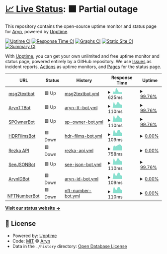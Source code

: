 # [📈 Live Status](https://arynyklas.github.io/uptime): <!--live status--> **🟧 Partial outage**

This repository contains the open-source uptime monitor and status page for [Aryn](https://arynyklas.github.io/uptime), powered by [Upptime](https://github.com/upptime/upptime).

[![Uptime CI](https://github.com/arynyklas/uptime/workflows/Uptime%20CI/badge.svg)](https://github.com/arynyklas/uptime/actions?query=workflow%3A%22Uptime+CI%22)
[![Response Time CI](https://github.com/arynyklas/uptime/workflows/Response%20Time%20CI/badge.svg)](https://github.com/arynyklas/uptime/actions?query=workflow%3A%22Response+Time+CI%22)
[![Graphs CI](https://github.com/arynyklas/uptime/workflows/Graphs%20CI/badge.svg)](https://github.com/arynyklas/uptime/actions?query=workflow%3A%22Graphs+CI%22)
[![Static Site CI](https://github.com/arynyklas/uptime/workflows/Static%20Site%20CI/badge.svg)](https://github.com/arynyklas/uptime/actions?query=workflow%3A%22Static+Site+CI%22)
[![Summary CI](https://github.com/arynyklas/uptime/workflows/Summary%20CI/badge.svg)](https://github.com/arynyklas/uptime/actions?query=workflow%3A%22Summary+CI%22)

With [Upptime](https://upptime.js.org), you can get your own unlimited and free uptime monitor and status page, powered entirely by a GitHub repository. We use [Issues](https://github.com/arynyklas/uptime/issues) as incident reports, [Actions](https://github.com/arynyklas/uptime/actions) as uptime monitors, and [Pages](https://arynyklas.github.io/uptime) for the status page.

<!--start: status pages-->
<!-- This summary is generated by Upptime (https://github.com/upptime/upptime) -->
<!-- Do not edit this manually, your changes will be overwritten -->
<!-- prettier-ignore -->
| URL | Status | History | Response Time | Uptime |
| --- | ------ | ------- | ------------- | ------ |
| <img alt="" src="https://icons.duckduckgo.com/ip3/backend.isbotdown.com.ico" height="13"> [msg2textbot](https://backend.isbotdown.com/bots/msg2textbot) | 🟩 Up | [msg2textbot.yml](https://github.com/arynyklas/uptime/commits/HEAD/history/msg2textbot.yml) | <details><summary><img alt="Response time graph" src="./graphs/msg2textbot/response-time-week.png" height="20"> 625ms</summary><br><a href="https://arynyklas.github.io/uptime/history/msg2textbot"><img alt="Response time 501" src="https://img.shields.io/endpoint?url=https%3A%2F%2Fraw.githubusercontent.com%2Farynyklas%2Fuptime%2FHEAD%2Fapi%2Fmsg2textbot%2Fresponse-time.json"></a><br><a href="https://arynyklas.github.io/uptime/history/msg2textbot"><img alt="24-hour response time 403" src="https://img.shields.io/endpoint?url=https%3A%2F%2Fraw.githubusercontent.com%2Farynyklas%2Fuptime%2FHEAD%2Fapi%2Fmsg2textbot%2Fresponse-time-day.json"></a><br><a href="https://arynyklas.github.io/uptime/history/msg2textbot"><img alt="7-day response time 625" src="https://img.shields.io/endpoint?url=https%3A%2F%2Fraw.githubusercontent.com%2Farynyklas%2Fuptime%2FHEAD%2Fapi%2Fmsg2textbot%2Fresponse-time-week.json"></a><br><a href="https://arynyklas.github.io/uptime/history/msg2textbot"><img alt="30-day response time 570" src="https://img.shields.io/endpoint?url=https%3A%2F%2Fraw.githubusercontent.com%2Farynyklas%2Fuptime%2FHEAD%2Fapi%2Fmsg2textbot%2Fresponse-time-month.json"></a><br><a href="https://arynyklas.github.io/uptime/history/msg2textbot"><img alt="1-year response time 496" src="https://img.shields.io/endpoint?url=https%3A%2F%2Fraw.githubusercontent.com%2Farynyklas%2Fuptime%2FHEAD%2Fapi%2Fmsg2textbot%2Fresponse-time-year.json"></a></details> | <details><summary><a href="https://arynyklas.github.io/uptime/history/msg2textbot">99.76%</a></summary><a href="https://arynyklas.github.io/uptime/history/msg2textbot"><img alt="All-time uptime 98.31%" src="https://img.shields.io/endpoint?url=https%3A%2F%2Fraw.githubusercontent.com%2Farynyklas%2Fuptime%2FHEAD%2Fapi%2Fmsg2textbot%2Fuptime.json"></a><br><a href="https://arynyklas.github.io/uptime/history/msg2textbot"><img alt="24-hour uptime 100.00%" src="https://img.shields.io/endpoint?url=https%3A%2F%2Fraw.githubusercontent.com%2Farynyklas%2Fuptime%2FHEAD%2Fapi%2Fmsg2textbot%2Fuptime-day.json"></a><br><a href="https://arynyklas.github.io/uptime/history/msg2textbot"><img alt="7-day uptime 99.76%" src="https://img.shields.io/endpoint?url=https%3A%2F%2Fraw.githubusercontent.com%2Farynyklas%2Fuptime%2FHEAD%2Fapi%2Fmsg2textbot%2Fuptime-week.json"></a><br><a href="https://arynyklas.github.io/uptime/history/msg2textbot"><img alt="30-day uptime 99.95%" src="https://img.shields.io/endpoint?url=https%3A%2F%2Fraw.githubusercontent.com%2Farynyklas%2Fuptime%2FHEAD%2Fapi%2Fmsg2textbot%2Fuptime-month.json"></a><br><a href="https://arynyklas.github.io/uptime/history/msg2textbot"><img alt="1-year uptime 98.38%" src="https://img.shields.io/endpoint?url=https%3A%2F%2Fraw.githubusercontent.com%2Farynyklas%2Fuptime%2FHEAD%2Fapi%2Fmsg2textbot%2Fuptime-year.json"></a></details>
| <img alt="" src="https://icons.duckduckgo.com/ip3/backend.isbotdown.com.ico" height="13"> [ArynTTBot](https://backend.isbotdown.com/bots/ArynTTBot) | 🟩 Up | [aryn-tt-bot.yml](https://github.com/arynyklas/uptime/commits/HEAD/history/aryn-tt-bot.yml) | <details><summary><img alt="Response time graph" src="./graphs/aryn-tt-bot/response-time-week.png" height="20"> 110ms</summary><br><a href="https://arynyklas.github.io/uptime/history/aryn-tt-bot"><img alt="Response time 118" src="https://img.shields.io/endpoint?url=https%3A%2F%2Fraw.githubusercontent.com%2Farynyklas%2Fuptime%2FHEAD%2Fapi%2Faryn-tt-bot%2Fresponse-time.json"></a><br><a href="https://arynyklas.github.io/uptime/history/aryn-tt-bot"><img alt="24-hour response time 96" src="https://img.shields.io/endpoint?url=https%3A%2F%2Fraw.githubusercontent.com%2Farynyklas%2Fuptime%2FHEAD%2Fapi%2Faryn-tt-bot%2Fresponse-time-day.json"></a><br><a href="https://arynyklas.github.io/uptime/history/aryn-tt-bot"><img alt="7-day response time 110" src="https://img.shields.io/endpoint?url=https%3A%2F%2Fraw.githubusercontent.com%2Farynyklas%2Fuptime%2FHEAD%2Fapi%2Faryn-tt-bot%2Fresponse-time-week.json"></a><br><a href="https://arynyklas.github.io/uptime/history/aryn-tt-bot"><img alt="30-day response time 176" src="https://img.shields.io/endpoint?url=https%3A%2F%2Fraw.githubusercontent.com%2Farynyklas%2Fuptime%2FHEAD%2Fapi%2Faryn-tt-bot%2Fresponse-time-month.json"></a><br><a href="https://arynyklas.github.io/uptime/history/aryn-tt-bot"><img alt="1-year response time 120" src="https://img.shields.io/endpoint?url=https%3A%2F%2Fraw.githubusercontent.com%2Farynyklas%2Fuptime%2FHEAD%2Fapi%2Faryn-tt-bot%2Fresponse-time-year.json"></a></details> | <details><summary><a href="https://arynyklas.github.io/uptime/history/aryn-tt-bot">99.76%</a></summary><a href="https://arynyklas.github.io/uptime/history/aryn-tt-bot"><img alt="All-time uptime 64.53%" src="https://img.shields.io/endpoint?url=https%3A%2F%2Fraw.githubusercontent.com%2Farynyklas%2Fuptime%2FHEAD%2Fapi%2Faryn-tt-bot%2Fuptime.json"></a><br><a href="https://arynyklas.github.io/uptime/history/aryn-tt-bot"><img alt="24-hour uptime 100.00%" src="https://img.shields.io/endpoint?url=https%3A%2F%2Fraw.githubusercontent.com%2Farynyklas%2Fuptime%2FHEAD%2Fapi%2Faryn-tt-bot%2Fuptime-day.json"></a><br><a href="https://arynyklas.github.io/uptime/history/aryn-tt-bot"><img alt="7-day uptime 99.76%" src="https://img.shields.io/endpoint?url=https%3A%2F%2Fraw.githubusercontent.com%2Farynyklas%2Fuptime%2FHEAD%2Fapi%2Faryn-tt-bot%2Fuptime-week.json"></a><br><a href="https://arynyklas.github.io/uptime/history/aryn-tt-bot"><img alt="30-day uptime 99.95%" src="https://img.shields.io/endpoint?url=https%3A%2F%2Fraw.githubusercontent.com%2Farynyklas%2Fuptime%2FHEAD%2Fapi%2Faryn-tt-bot%2Fuptime-month.json"></a><br><a href="https://arynyklas.github.io/uptime/history/aryn-tt-bot"><img alt="1-year uptime 56.14%" src="https://img.shields.io/endpoint?url=https%3A%2F%2Fraw.githubusercontent.com%2Farynyklas%2Fuptime%2FHEAD%2Fapi%2Faryn-tt-bot%2Fuptime-year.json"></a></details>
| <img alt="" src="https://icons.duckduckgo.com/ip3/backend.isbotdown.com.ico" height="13"> [SPOwnerBot](https://backend.isbotdown.com/bots/SPOwnerBot) | 🟩 Up | [sp-owner-bot.yml](https://github.com/arynyklas/uptime/commits/HEAD/history/sp-owner-bot.yml) | <details><summary><img alt="Response time graph" src="./graphs/sp-owner-bot/response-time-week.png" height="20"> 110ms</summary><br><a href="https://arynyklas.github.io/uptime/history/sp-owner-bot"><img alt="Response time 118" src="https://img.shields.io/endpoint?url=https%3A%2F%2Fraw.githubusercontent.com%2Farynyklas%2Fuptime%2FHEAD%2Fapi%2Fsp-owner-bot%2Fresponse-time.json"></a><br><a href="https://arynyklas.github.io/uptime/history/sp-owner-bot"><img alt="24-hour response time 97" src="https://img.shields.io/endpoint?url=https%3A%2F%2Fraw.githubusercontent.com%2Farynyklas%2Fuptime%2FHEAD%2Fapi%2Fsp-owner-bot%2Fresponse-time-day.json"></a><br><a href="https://arynyklas.github.io/uptime/history/sp-owner-bot"><img alt="7-day response time 110" src="https://img.shields.io/endpoint?url=https%3A%2F%2Fraw.githubusercontent.com%2Farynyklas%2Fuptime%2FHEAD%2Fapi%2Fsp-owner-bot%2Fresponse-time-week.json"></a><br><a href="https://arynyklas.github.io/uptime/history/sp-owner-bot"><img alt="30-day response time 135" src="https://img.shields.io/endpoint?url=https%3A%2F%2Fraw.githubusercontent.com%2Farynyklas%2Fuptime%2FHEAD%2Fapi%2Fsp-owner-bot%2Fresponse-time-month.json"></a><br><a href="https://arynyklas.github.io/uptime/history/sp-owner-bot"><img alt="1-year response time 119" src="https://img.shields.io/endpoint?url=https%3A%2F%2Fraw.githubusercontent.com%2Farynyklas%2Fuptime%2FHEAD%2Fapi%2Fsp-owner-bot%2Fresponse-time-year.json"></a></details> | <details><summary><a href="https://arynyklas.github.io/uptime/history/sp-owner-bot">99.76%</a></summary><a href="https://arynyklas.github.io/uptime/history/sp-owner-bot"><img alt="All-time uptime 95.17%" src="https://img.shields.io/endpoint?url=https%3A%2F%2Fraw.githubusercontent.com%2Farynyklas%2Fuptime%2FHEAD%2Fapi%2Fsp-owner-bot%2Fuptime.json"></a><br><a href="https://arynyklas.github.io/uptime/history/sp-owner-bot"><img alt="24-hour uptime 100.00%" src="https://img.shields.io/endpoint?url=https%3A%2F%2Fraw.githubusercontent.com%2Farynyklas%2Fuptime%2FHEAD%2Fapi%2Fsp-owner-bot%2Fuptime-day.json"></a><br><a href="https://arynyklas.github.io/uptime/history/sp-owner-bot"><img alt="7-day uptime 99.76%" src="https://img.shields.io/endpoint?url=https%3A%2F%2Fraw.githubusercontent.com%2Farynyklas%2Fuptime%2FHEAD%2Fapi%2Fsp-owner-bot%2Fuptime-week.json"></a><br><a href="https://arynyklas.github.io/uptime/history/sp-owner-bot"><img alt="30-day uptime 99.95%" src="https://img.shields.io/endpoint?url=https%3A%2F%2Fraw.githubusercontent.com%2Farynyklas%2Fuptime%2FHEAD%2Fapi%2Fsp-owner-bot%2Fuptime-month.json"></a><br><a href="https://arynyklas.github.io/uptime/history/sp-owner-bot"><img alt="1-year uptime 87.60%" src="https://img.shields.io/endpoint?url=https%3A%2F%2Fraw.githubusercontent.com%2Farynyklas%2Fuptime%2FHEAD%2Fapi%2Fsp-owner-bot%2Fuptime-year.json"></a></details>
| <img alt="" src="https://icons.duckduckgo.com/ip3/backend.isbotdown.com.ico" height="13"> [HDRFilmsBot](https://backend.isbotdown.com/bots/HDRFilmsBot) | 🟥 Down | [hdr-films-bot.yml](https://github.com/arynyklas/uptime/commits/HEAD/history/hdr-films-bot.yml) | <details><summary><img alt="Response time graph" src="./graphs/hdr-films-bot/response-time-week.png" height="20"> 109ms</summary><br><a href="https://arynyklas.github.io/uptime/history/hdr-films-bot"><img alt="Response time 118" src="https://img.shields.io/endpoint?url=https%3A%2F%2Fraw.githubusercontent.com%2Farynyklas%2Fuptime%2FHEAD%2Fapi%2Fhdr-films-bot%2Fresponse-time.json"></a><br><a href="https://arynyklas.github.io/uptime/history/hdr-films-bot"><img alt="24-hour response time 97" src="https://img.shields.io/endpoint?url=https%3A%2F%2Fraw.githubusercontent.com%2Farynyklas%2Fuptime%2FHEAD%2Fapi%2Fhdr-films-bot%2Fresponse-time-day.json"></a><br><a href="https://arynyklas.github.io/uptime/history/hdr-films-bot"><img alt="7-day response time 109" src="https://img.shields.io/endpoint?url=https%3A%2F%2Fraw.githubusercontent.com%2Farynyklas%2Fuptime%2FHEAD%2Fapi%2Fhdr-films-bot%2Fresponse-time-week.json"></a><br><a href="https://arynyklas.github.io/uptime/history/hdr-films-bot"><img alt="30-day response time 143" src="https://img.shields.io/endpoint?url=https%3A%2F%2Fraw.githubusercontent.com%2Farynyklas%2Fuptime%2FHEAD%2Fapi%2Fhdr-films-bot%2Fresponse-time-month.json"></a><br><a href="https://arynyklas.github.io/uptime/history/hdr-films-bot"><img alt="1-year response time 119" src="https://img.shields.io/endpoint?url=https%3A%2F%2Fraw.githubusercontent.com%2Farynyklas%2Fuptime%2FHEAD%2Fapi%2Fhdr-films-bot%2Fresponse-time-year.json"></a></details> | <details><summary><a href="https://arynyklas.github.io/uptime/history/hdr-films-bot">0.00%</a></summary><a href="https://arynyklas.github.io/uptime/history/hdr-films-bot"><img alt="All-time uptime 80.88%" src="https://img.shields.io/endpoint?url=https%3A%2F%2Fraw.githubusercontent.com%2Farynyklas%2Fuptime%2FHEAD%2Fapi%2Fhdr-films-bot%2Fuptime.json"></a><br><a href="https://arynyklas.github.io/uptime/history/hdr-films-bot"><img alt="24-hour uptime 0.00%" src="https://img.shields.io/endpoint?url=https%3A%2F%2Fraw.githubusercontent.com%2Farynyklas%2Fuptime%2FHEAD%2Fapi%2Fhdr-films-bot%2Fuptime-day.json"></a><br><a href="https://arynyklas.github.io/uptime/history/hdr-films-bot"><img alt="7-day uptime 0.00%" src="https://img.shields.io/endpoint?url=https%3A%2F%2Fraw.githubusercontent.com%2Farynyklas%2Fuptime%2FHEAD%2Fapi%2Fhdr-films-bot%2Fuptime-week.json"></a><br><a href="https://arynyklas.github.io/uptime/history/hdr-films-bot"><img alt="30-day uptime 0.00%" src="https://img.shields.io/endpoint?url=https%3A%2F%2Fraw.githubusercontent.com%2Farynyklas%2Fuptime%2FHEAD%2Fapi%2Fhdr-films-bot%2Fuptime-month.json"></a><br><a href="https://arynyklas.github.io/uptime/history/hdr-films-bot"><img alt="1-year uptime 60.16%" src="https://img.shields.io/endpoint?url=https%3A%2F%2Fraw.githubusercontent.com%2Farynyklas%2Fuptime%2FHEAD%2Fapi%2Fhdr-films-bot%2Fuptime-year.json"></a></details>
| <img alt="" src="https://icons.duckduckgo.com/ip3/rezka_api.sek.su.ico" height="13"> [Rezka API](https://rezka_api.sek.su/openapi.json) | 🟥 Down | [rezka-api.yml](https://github.com/arynyklas/uptime/commits/HEAD/history/rezka-api.yml) | <details><summary><img alt="Response time graph" src="./graphs/rezka-api/response-time-week.png" height="20"> 758ms</summary><br><a href="https://arynyklas.github.io/uptime/history/rezka-api"><img alt="Response time 1099" src="https://img.shields.io/endpoint?url=https%3A%2F%2Fraw.githubusercontent.com%2Farynyklas%2Fuptime%2FHEAD%2Fapi%2Frezka-api%2Fresponse-time.json"></a><br><a href="https://arynyklas.github.io/uptime/history/rezka-api"><img alt="24-hour response time 719" src="https://img.shields.io/endpoint?url=https%3A%2F%2Fraw.githubusercontent.com%2Farynyklas%2Fuptime%2FHEAD%2Fapi%2Frezka-api%2Fresponse-time-day.json"></a><br><a href="https://arynyklas.github.io/uptime/history/rezka-api"><img alt="7-day response time 758" src="https://img.shields.io/endpoint?url=https%3A%2F%2Fraw.githubusercontent.com%2Farynyklas%2Fuptime%2FHEAD%2Fapi%2Frezka-api%2Fresponse-time-week.json"></a><br><a href="https://arynyklas.github.io/uptime/history/rezka-api"><img alt="30-day response time 976" src="https://img.shields.io/endpoint?url=https%3A%2F%2Fraw.githubusercontent.com%2Farynyklas%2Fuptime%2FHEAD%2Fapi%2Frezka-api%2Fresponse-time-month.json"></a><br><a href="https://arynyklas.github.io/uptime/history/rezka-api"><img alt="1-year response time 1155" src="https://img.shields.io/endpoint?url=https%3A%2F%2Fraw.githubusercontent.com%2Farynyklas%2Fuptime%2FHEAD%2Fapi%2Frezka-api%2Fresponse-time-year.json"></a></details> | <details><summary><a href="https://arynyklas.github.io/uptime/history/rezka-api">0.00%</a></summary><a href="https://arynyklas.github.io/uptime/history/rezka-api"><img alt="All-time uptime 66.61%" src="https://img.shields.io/endpoint?url=https%3A%2F%2Fraw.githubusercontent.com%2Farynyklas%2Fuptime%2FHEAD%2Fapi%2Frezka-api%2Fuptime.json"></a><br><a href="https://arynyklas.github.io/uptime/history/rezka-api"><img alt="24-hour uptime 0.00%" src="https://img.shields.io/endpoint?url=https%3A%2F%2Fraw.githubusercontent.com%2Farynyklas%2Fuptime%2FHEAD%2Fapi%2Frezka-api%2Fuptime-day.json"></a><br><a href="https://arynyklas.github.io/uptime/history/rezka-api"><img alt="7-day uptime 0.00%" src="https://img.shields.io/endpoint?url=https%3A%2F%2Fraw.githubusercontent.com%2Farynyklas%2Fuptime%2FHEAD%2Fapi%2Frezka-api%2Fuptime-week.json"></a><br><a href="https://arynyklas.github.io/uptime/history/rezka-api"><img alt="30-day uptime 0.00%" src="https://img.shields.io/endpoint?url=https%3A%2F%2Fraw.githubusercontent.com%2Farynyklas%2Fuptime%2FHEAD%2Fapi%2Frezka-api%2Fuptime-month.json"></a><br><a href="https://arynyklas.github.io/uptime/history/rezka-api"><img alt="1-year uptime 61.49%" src="https://img.shields.io/endpoint?url=https%3A%2F%2Fraw.githubusercontent.com%2Farynyklas%2Fuptime%2FHEAD%2Fapi%2Frezka-api%2Fuptime-year.json"></a></details>
| <img alt="" src="https://icons.duckduckgo.com/ip3/backend.isbotdown.com.ico" height="13"> [SeeJSONBot](https://backend.isbotdown.com/bots/SeeJSONBot) | 🟩 Up | [see-json-bot.yml](https://github.com/arynyklas/uptime/commits/HEAD/history/see-json-bot.yml) | <details><summary><img alt="Response time graph" src="./graphs/see-json-bot/response-time-week.png" height="20"> 110ms</summary><br><a href="https://arynyklas.github.io/uptime/history/see-json-bot"><img alt="Response time 118" src="https://img.shields.io/endpoint?url=https%3A%2F%2Fraw.githubusercontent.com%2Farynyklas%2Fuptime%2FHEAD%2Fapi%2Fsee-json-bot%2Fresponse-time.json"></a><br><a href="https://arynyklas.github.io/uptime/history/see-json-bot"><img alt="24-hour response time 97" src="https://img.shields.io/endpoint?url=https%3A%2F%2Fraw.githubusercontent.com%2Farynyklas%2Fuptime%2FHEAD%2Fapi%2Fsee-json-bot%2Fresponse-time-day.json"></a><br><a href="https://arynyklas.github.io/uptime/history/see-json-bot"><img alt="7-day response time 110" src="https://img.shields.io/endpoint?url=https%3A%2F%2Fraw.githubusercontent.com%2Farynyklas%2Fuptime%2FHEAD%2Fapi%2Fsee-json-bot%2Fresponse-time-week.json"></a><br><a href="https://arynyklas.github.io/uptime/history/see-json-bot"><img alt="30-day response time 148" src="https://img.shields.io/endpoint?url=https%3A%2F%2Fraw.githubusercontent.com%2Farynyklas%2Fuptime%2FHEAD%2Fapi%2Fsee-json-bot%2Fresponse-time-month.json"></a><br><a href="https://arynyklas.github.io/uptime/history/see-json-bot"><img alt="1-year response time 119" src="https://img.shields.io/endpoint?url=https%3A%2F%2Fraw.githubusercontent.com%2Farynyklas%2Fuptime%2FHEAD%2Fapi%2Fsee-json-bot%2Fresponse-time-year.json"></a></details> | <details><summary><a href="https://arynyklas.github.io/uptime/history/see-json-bot">99.76%</a></summary><a href="https://arynyklas.github.io/uptime/history/see-json-bot"><img alt="All-time uptime 98.32%" src="https://img.shields.io/endpoint?url=https%3A%2F%2Fraw.githubusercontent.com%2Farynyklas%2Fuptime%2FHEAD%2Fapi%2Fsee-json-bot%2Fuptime.json"></a><br><a href="https://arynyklas.github.io/uptime/history/see-json-bot"><img alt="24-hour uptime 100.00%" src="https://img.shields.io/endpoint?url=https%3A%2F%2Fraw.githubusercontent.com%2Farynyklas%2Fuptime%2FHEAD%2Fapi%2Fsee-json-bot%2Fuptime-day.json"></a><br><a href="https://arynyklas.github.io/uptime/history/see-json-bot"><img alt="7-day uptime 99.76%" src="https://img.shields.io/endpoint?url=https%3A%2F%2Fraw.githubusercontent.com%2Farynyklas%2Fuptime%2FHEAD%2Fapi%2Fsee-json-bot%2Fuptime-week.json"></a><br><a href="https://arynyklas.github.io/uptime/history/see-json-bot"><img alt="30-day uptime 99.95%" src="https://img.shields.io/endpoint?url=https%3A%2F%2Fraw.githubusercontent.com%2Farynyklas%2Fuptime%2FHEAD%2Fapi%2Fsee-json-bot%2Fuptime-month.json"></a><br><a href="https://arynyklas.github.io/uptime/history/see-json-bot"><img alt="1-year uptime 98.17%" src="https://img.shields.io/endpoint?url=https%3A%2F%2Fraw.githubusercontent.com%2Farynyklas%2Fuptime%2FHEAD%2Fapi%2Fsee-json-bot%2Fuptime-year.json"></a></details>
| <img alt="" src="https://icons.duckduckgo.com/ip3/backend.isbotdown.com.ico" height="13"> [ArynIDBot](https://backend.isbotdown.com/bots/ArynIDBot) | 🟥 Down | [aryn-id-bot.yml](https://github.com/arynyklas/uptime/commits/HEAD/history/aryn-id-bot.yml) | <details><summary><img alt="Response time graph" src="./graphs/aryn-id-bot/response-time-week.png" height="20"> 109ms</summary><br><a href="https://arynyklas.github.io/uptime/history/aryn-id-bot"><img alt="Response time 117" src="https://img.shields.io/endpoint?url=https%3A%2F%2Fraw.githubusercontent.com%2Farynyklas%2Fuptime%2FHEAD%2Fapi%2Faryn-id-bot%2Fresponse-time.json"></a><br><a href="https://arynyklas.github.io/uptime/history/aryn-id-bot"><img alt="24-hour response time 97" src="https://img.shields.io/endpoint?url=https%3A%2F%2Fraw.githubusercontent.com%2Farynyklas%2Fuptime%2FHEAD%2Fapi%2Faryn-id-bot%2Fresponse-time-day.json"></a><br><a href="https://arynyklas.github.io/uptime/history/aryn-id-bot"><img alt="7-day response time 109" src="https://img.shields.io/endpoint?url=https%3A%2F%2Fraw.githubusercontent.com%2Farynyklas%2Fuptime%2FHEAD%2Fapi%2Faryn-id-bot%2Fresponse-time-week.json"></a><br><a href="https://arynyklas.github.io/uptime/history/aryn-id-bot"><img alt="30-day response time 140" src="https://img.shields.io/endpoint?url=https%3A%2F%2Fraw.githubusercontent.com%2Farynyklas%2Fuptime%2FHEAD%2Fapi%2Faryn-id-bot%2Fresponse-time-month.json"></a><br><a href="https://arynyklas.github.io/uptime/history/aryn-id-bot"><img alt="1-year response time 118" src="https://img.shields.io/endpoint?url=https%3A%2F%2Fraw.githubusercontent.com%2Farynyklas%2Fuptime%2FHEAD%2Fapi%2Faryn-id-bot%2Fresponse-time-year.json"></a></details> | <details><summary><a href="https://arynyklas.github.io/uptime/history/aryn-id-bot">0.00%</a></summary><a href="https://arynyklas.github.io/uptime/history/aryn-id-bot"><img alt="All-time uptime 90.88%" src="https://img.shields.io/endpoint?url=https%3A%2F%2Fraw.githubusercontent.com%2Farynyklas%2Fuptime%2FHEAD%2Fapi%2Faryn-id-bot%2Fuptime.json"></a><br><a href="https://arynyklas.github.io/uptime/history/aryn-id-bot"><img alt="24-hour uptime 0.00%" src="https://img.shields.io/endpoint?url=https%3A%2F%2Fraw.githubusercontent.com%2Farynyklas%2Fuptime%2FHEAD%2Fapi%2Faryn-id-bot%2Fuptime-day.json"></a><br><a href="https://arynyklas.github.io/uptime/history/aryn-id-bot"><img alt="7-day uptime 0.00%" src="https://img.shields.io/endpoint?url=https%3A%2F%2Fraw.githubusercontent.com%2Farynyklas%2Fuptime%2FHEAD%2Fapi%2Faryn-id-bot%2Fuptime-week.json"></a><br><a href="https://arynyklas.github.io/uptime/history/aryn-id-bot"><img alt="30-day uptime 0.00%" src="https://img.shields.io/endpoint?url=https%3A%2F%2Fraw.githubusercontent.com%2Farynyklas%2Fuptime%2FHEAD%2Fapi%2Faryn-id-bot%2Fuptime-month.json"></a><br><a href="https://arynyklas.github.io/uptime/history/aryn-id-bot"><img alt="1-year uptime 75.38%" src="https://img.shields.io/endpoint?url=https%3A%2F%2Fraw.githubusercontent.com%2Farynyklas%2Fuptime%2FHEAD%2Fapi%2Faryn-id-bot%2Fuptime-year.json"></a></details>
| <img alt="" src="https://icons.duckduckgo.com/ip3/backend.isbotdown.com.ico" height="13"> [NFTNumberBot](https://backend.isbotdown.com/bots/NFTNumberBot) | 🟥 Down | [nft-number-bot.yml](https://github.com/arynyklas/uptime/commits/HEAD/history/nft-number-bot.yml) | <details><summary><img alt="Response time graph" src="./graphs/nft-number-bot/response-time-week.png" height="20"> 110ms</summary><br><a href="https://arynyklas.github.io/uptime/history/nft-number-bot"><img alt="Response time 130" src="https://img.shields.io/endpoint?url=https%3A%2F%2Fraw.githubusercontent.com%2Farynyklas%2Fuptime%2FHEAD%2Fapi%2Fnft-number-bot%2Fresponse-time.json"></a><br><a href="https://arynyklas.github.io/uptime/history/nft-number-bot"><img alt="24-hour response time 96" src="https://img.shields.io/endpoint?url=https%3A%2F%2Fraw.githubusercontent.com%2Farynyklas%2Fuptime%2FHEAD%2Fapi%2Fnft-number-bot%2Fresponse-time-day.json"></a><br><a href="https://arynyklas.github.io/uptime/history/nft-number-bot"><img alt="7-day response time 110" src="https://img.shields.io/endpoint?url=https%3A%2F%2Fraw.githubusercontent.com%2Farynyklas%2Fuptime%2FHEAD%2Fapi%2Fnft-number-bot%2Fresponse-time-week.json"></a><br><a href="https://arynyklas.github.io/uptime/history/nft-number-bot"><img alt="30-day response time 190" src="https://img.shields.io/endpoint?url=https%3A%2F%2Fraw.githubusercontent.com%2Farynyklas%2Fuptime%2FHEAD%2Fapi%2Fnft-number-bot%2Fresponse-time-month.json"></a><br><a href="https://arynyklas.github.io/uptime/history/nft-number-bot"><img alt="1-year response time 130" src="https://img.shields.io/endpoint?url=https%3A%2F%2Fraw.githubusercontent.com%2Farynyklas%2Fuptime%2FHEAD%2Fapi%2Fnft-number-bot%2Fresponse-time-year.json"></a></details> | <details><summary><a href="https://arynyklas.github.io/uptime/history/nft-number-bot">0.00%</a></summary><a href="https://arynyklas.github.io/uptime/history/nft-number-bot"><img alt="All-time uptime 43.01%" src="https://img.shields.io/endpoint?url=https%3A%2F%2Fraw.githubusercontent.com%2Farynyklas%2Fuptime%2FHEAD%2Fapi%2Fnft-number-bot%2Fuptime.json"></a><br><a href="https://arynyklas.github.io/uptime/history/nft-number-bot"><img alt="24-hour uptime 0.00%" src="https://img.shields.io/endpoint?url=https%3A%2F%2Fraw.githubusercontent.com%2Farynyklas%2Fuptime%2FHEAD%2Fapi%2Fnft-number-bot%2Fuptime-day.json"></a><br><a href="https://arynyklas.github.io/uptime/history/nft-number-bot"><img alt="7-day uptime 0.00%" src="https://img.shields.io/endpoint?url=https%3A%2F%2Fraw.githubusercontent.com%2Farynyklas%2Fuptime%2FHEAD%2Fapi%2Fnft-number-bot%2Fuptime-week.json"></a><br><a href="https://arynyklas.github.io/uptime/history/nft-number-bot"><img alt="30-day uptime 0.00%" src="https://img.shields.io/endpoint?url=https%3A%2F%2Fraw.githubusercontent.com%2Farynyklas%2Fuptime%2FHEAD%2Fapi%2Fnft-number-bot%2Fuptime-month.json"></a><br><a href="https://arynyklas.github.io/uptime/history/nft-number-bot"><img alt="1-year uptime 43.01%" src="https://img.shields.io/endpoint?url=https%3A%2F%2Fraw.githubusercontent.com%2Farynyklas%2Fuptime%2FHEAD%2Fapi%2Fnft-number-bot%2Fuptime-year.json"></a></details>

<!--end: status pages-->

[**Visit our status website →**](https://arynyklas.github.io/uptime)

## 📄 License

- Powered by: [Upptime](https://github.com/upptime/upptime)
- Code: [MIT](./LICENSE) © [Aryn](https://arynyklas.github.io/uptime)
- Data in the `./history` directory: [Open Database License](https://opendatacommons.org/licenses/odbl/1-0/)
